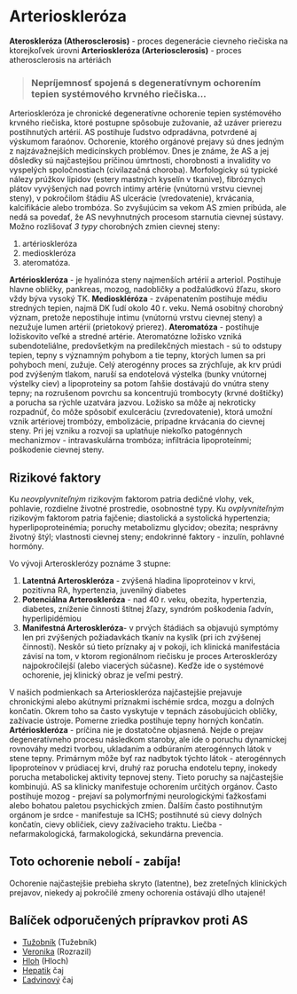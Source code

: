 Arterioskleróza
===============

**Ateroskleróza (Atherosclerosis)** - proces degenerácie cievneho riečiska na
ktorejkoľvek úrovni   **Arterioskleróza (Arteriosclerosis)** - proces
atherosclerosis na artériách


> ### Nepríjemnosť spojená s degeneratívnym ochorením tepien systémového krvného riečiska…
> 
> 

Arterioskleróza je chronické degeneratívne ochorenie tepien systémového krvného
riečiska, ktoré postupne spôsobuje zužovanie, až uzáver prierezu postihnutých
artérií. AS postihuje ľudstvo odpradávna, potvrdené aj výskumom faraónov.
Ochorenie, ktorého orgánové prejavy sú dnes jedným z najzávažnejších
medicínskych problémov. Dnes je známe, že AS a jej dôsledky sú najčastejšou
príčinou úmrtnosti, chorobnosti a invalidity vo vyspelých spoločnostiach
(civilazačná choroba).   Morfologicky sú typické nálezy prúžkov lipidov (estery
mastných kyselín v tkanive), fibróznych plátov vyvýšených nad povrch intimy
artérie (vnútornú vrstvu cievnej steny), v pokročilom štádiu AS ulcerácie
(vredovatenie), krvácania, kalcifikácie alebo trombóza. So zvyšujúcim sa vekom
AS zmien pribúda, ale nedá sa povedať, že AS nevyhnutných procesom starnutia
cievnej sústavy. Možno rozlišovať *3 typy* chorobných zmien cievnej steny:

1. artérioskleróza
2. medioskleróza
3. ateromatóza.

**Artérioskleróza** - je hyalinóza steny najmenších artérií a arteriol.
Postihuje hlavne obličky, pankreas, mozog, nadobličky a podžalúdkovú žľazu,
skoro vždy býva vysoký TK.   **Medioskléróza** - zvápenatením postihuje médiu
stredných tepien, najmä DK ľudí okolo 40 r. veku. Nemá osobitný chorobný význam,
pretože nepostihuje intimu (vnútornú vrstvu cievnej steny) a nezužuje lumen
artérií (prietokový prierez).   **Ateromatóza** - postihuje ložiskovito veľké a
stredné artérie. Ateromatózne ložisko vzniká subendoteliálne, predovšetkým na
predilekčných miestach - sú to odstupy tepien, tepny s významným pohybom a tie
tepny, ktorých lumen sa pri pohyboch mení, zužuje. Celý aterogénny proces sa
zrýchľuje, ak krv prúdi pod zvýšeným tlakom, naruší sa endotelová výstelka
(bunky vnútornej výstelky ciev) a lipoproteiny sa potom ľahšie dostávajú do
vnútra steny tepny; na rozrušenom povrchu sa koncentrujú trombocyty (krvné
doštičky) a porucha sa rýchle uzatvára jazvou. Ložisko sa môže aj nekroticky
rozpadnúť, čo môže spôsobiť exulceráciu (zvredovatenie), ktorá umožní vznik
artériovej trombózy, embolizácie, prípadne krvácania do cievnej steny. Pri jej
vzniku a rozvoji sa uplatňuje niekoľko patogénnych mechanizmov - intravaskulárna
trombóza; infiltrácia lipoproteínmi; poškodenie cievnej steny.

Rizikové faktory
----------------

Ku *neovplyvniteľným* rizikovým faktorom patria dedičné vlohy, vek, pohlavie,
rozdielne životné prostredie, osobnostné typy. Ku *ovplyvniteľným* rizikovým
faktorom patria fajčenie; diastolická a systolická hypertenzia;
hyperlipoproteinémia; poruchy metabolizmu glycidov; obezita; nesprávny životný
štýl; vlastnosti cievnej steny; endokrinné faktory - inzulín, pohlavné hormóny.

Vo vývoji Arterosklerózy poznáme 3 stupne:

1. **Latentná Arteroskleróza** - zvýšená hladina lipoproteinov v krvi, pozitívna RA, hypertenzia, juvenilný diabetes
2. **Potenciálna Arteroskleróza** - nad 40 r. veku, obezita, hypertenzia, diabetes, zníženie činnosti štítnej žľazy, syndróm poškodenia ľadvín, hyperlipidémiou
3. **Manifestná Arteroskleróza**- v prvých štádiách sa objavujú symptómy len pri zvýšených požiadavkách tkanív na kyslík (pri ich zvýšenej činnosti). Neskôr sú tieto príznaky aj v pokoji, ich klinická manifestácia závisí na tom, v ktorom regionálnom riečisku je proces Arterosklerózy najpokročilejší (alebo viacerých súčasne). Keďže ide o systémové ochorenie, jej klinický obraz je veľmi pestrý.

V našich podmienkach sa Arterioskleróza najčastejšie prejavuje chronickými alebo
akútnymi príznakmi ischémie srdca, mozgu a dolných končatín.   Okrem toho sa
často vyskytuje v tepnách zásobujúcich obličky, zažívacie ústroje. Pomerne
zriedka postihuje tepny horných končatín.   **Artérioskleróza** - príčina nie je
dostatočne objasnená. Nejde o prejav degeneratívneho procesu následkom staroby,
ale ide o poruchu dynamickej rovnováhy medzi tvorbou, ukladaním a odbúraním
aterogénnych látok v stene tepny. Primárnym môže byť raz nadbytok týchto látok -
aterogénnych lipoproteínov v prúdiacej krvi, druhý raz porucha endotelu tepny,
inokedy porucha metabolickej aktivity tepnovej steny. Tieto poruchy sa
najčastejšie kombinujú. AS sa klinicky manifestuje ochorením určitých orgánov.
Často postihuje mozog - prejaví sa polymorfnými neurologickými ťažkosťami alebo
bohatou paletou psychických zmien. Ďalším často postihnutým orgánom je srdce -
manifestuje sa ICHS; postihnuté sú cievy dolných končatín, cievy obličiek, cievy
zažívacieho traktu. Liečba - nefarmakologická, farmakologická, sekundárna
prevencia.

Toto ochorenie nebolí - zabíja!
-------------------------------

Ochorenie najčastejšie prebieha skryto (latentne), bez zreteľných klinických
prejavov, niekedy aj pokročilé zmeny ochorenia ostávajú dlho utajené!

Balíček odporučených prípravkov proti AS
----------------------------------------

* [Tužobník](../tinktury/tuzobnik) (Tužebník)
* [Veronika](../tinktury/veronika) (Rozrazil)
* [Hloh](../tinktury/hloh) (Hloch)
* [Hepatik](../caje/hepatik) čaj
* [Ľadvinový](../caje/ladviny) čaj
